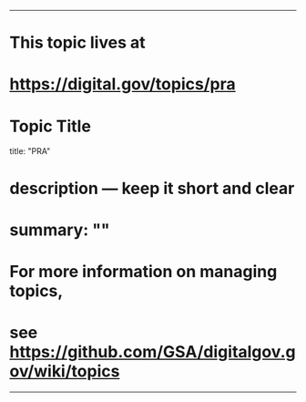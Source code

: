 
---
# This topic lives at
# https://digital.gov/topics/pra

# Topic Title
title: "PRA"

# description — keep it short and clear
# summary: ""


# For more information on managing topics,
# see https://github.com/GSA/digitalgov.gov/wiki/topics
---